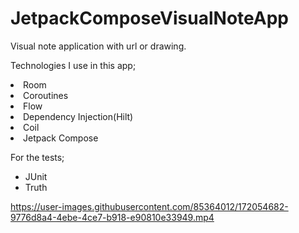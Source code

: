 # JetpackComposeVisualNoteApp

Visual note application with url or drawing.

Technologies I use in this app;
  <li>Room</li>
  <li>Coroutines</li>
  <li>Flow</li>
  <li>Dependency Injection(Hilt)</li>
  <li>Coil</li>
  <li>Jetpack Compose</li>
</ul>


For the tests;
<ul>
  <li>JUnit</li>
  <li>Truth </li>
</ul>


https://user-images.githubusercontent.com/85364012/172054682-9776d8a4-4ebe-4ce7-b918-e90810e33949.mp4



